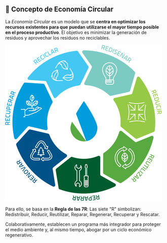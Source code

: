 ## 🔄 Concepto de Economía Circular

La *Economía Circular* es un modelo que se **centra en optimizar los recursos existentes para que puedan utilizarse el mayor tiempo posible en el proceso productivo**. 
El objetivo es minimizar la generación de residuos y aprovechar los residuos no reciclables.

![circular](img/watergreen-circulo.png)

Para ello, se basa en la **Regla de las 7R**:
Las siete "R" simbolizan: Redistribuir, Reducir, Reutilizar, Reparar, Regenerar, Recuperar y Rescatar. 

Colaborativamente, establecen un programa más integrador para proteger el medio ambiente y, al mismo tiempo, abogar por un ciclo económico regenerativo.

